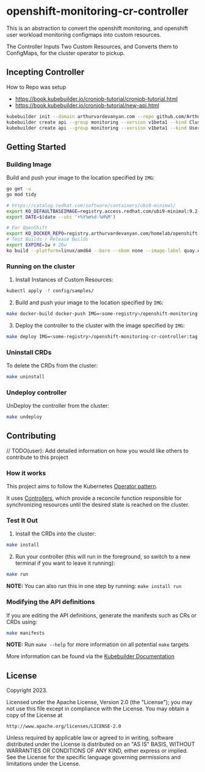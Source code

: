 # openshift-monitoring-cr-controller

This is an abstraction to convert the openshift monitoring, and openshift user workload monitoring configmaps into custom resources.

The Controller Inputs Two Custom Resources, and Converts them to ConfigMaps, for the cluster operator to pickup.

## Incepting Controller

How to Repo was setup

- <https://book.kubebuilder.io/cronjob-tutorial/cronjob-tutorial.html>
- <https://book.kubebuilder.io/cronjob-tutorial/new-api.html>

```bash
kubebuilder init --domain arthurvardevanyan.com --repo github.com/ArthurVardevanyan/openshift-monitoring-cr-controller
kubebuilder create api --group monitoring --version v1beta1 --kind Cluster --namespaced=false
kubebuilder create api --group monitoring --version v1beta1 --kind User --namespaced=false
```

## Getting Started

### Building Image

Build and push your image to the location specified by `IMG`:

```bash
go get -u
go mod tidy
```

```bash
# https://catalog.redhat.com/software/containers/ubi9-minimal/
export KO_DEFAULTBASEIMAGE=registry.access.redhat.com/ubi9-minimal:9.2-750
export DATE=$(date --utc '+%Y%m%d-%H%M')

# For OpenShift
export KO_DOCKER_REPO=registry.arthurvardevanyan.com/homelab/openshift-monitoring-cr-controller
# Test Builds / Release Builds
export EXPIRE=1w # 26w
ko build --platform=linux/amd64 --bare --sbom none --image-label quay.expires-after="${EXPIRE}" --tags "${DATE}" # Quay Doesn't Support SBOM KO Yet
```

### Running on the cluster

1. Install Instances of Custom Resources:

```sh
kubectl apply -f config/samples/
```

2. Build and push your image to the location specified by `IMG`:

```sh
make docker-build docker-push IMG=<some-registry>/openshift-monitoring-cr-controller:tag
```

3. Deploy the controller to the cluster with the image specified by `IMG`:

```sh
make deploy IMG=<some-registry>/openshift-monitoring-cr-controller:tag
```

### Uninstall CRDs

To delete the CRDs from the cluster:

```sh
make uninstall
```

### Undeploy controller

UnDeploy the controller from the cluster:

```sh
make undeploy
```

## Contributing

// TODO(user): Add detailed information on how you would like others to contribute to this project

### How it works

This project aims to follow the Kubernetes [Operator pattern](https://kubernetes.io/docs/concepts/extend-kubernetes/operator/).

It uses [Controllers](https://kubernetes.io/docs/concepts/architecture/controller/),
which provide a reconcile function responsible for synchronizing resources until the desired state is reached on the cluster.

### Test It Out

1. Install the CRDs into the cluster:

```sh
make install
```

2. Run your controller (this will run in the foreground, so switch to a new terminal if you want to leave it running):

```sh
make run
```

**NOTE:** You can also run this in one step by running: `make install run`

### Modifying the API definitions

If you are editing the API definitions, generate the manifests such as CRs or CRDs using:

```sh
make manifests
```

**NOTE:** Run `make --help` for more information on all potential `make` targets

More information can be found via the [Kubebuilder Documentation](https://book.kubebuilder.io/introduction.html)

## License

Copyright 2023.

Licensed under the Apache License, Version 2.0 (the "License");
you may not use this file except in compliance with the License.
You may obtain a copy of the License at

    http://www.apache.org/licenses/LICENSE-2.0

Unless required by applicable law or agreed to in writing, software
distributed under the License is distributed on an "AS IS" BASIS,
WITHOUT WARRANTIES OR CONDITIONS OF ANY KIND, either express or implied.
See the License for the specific language governing permissions and
limitations under the License.
